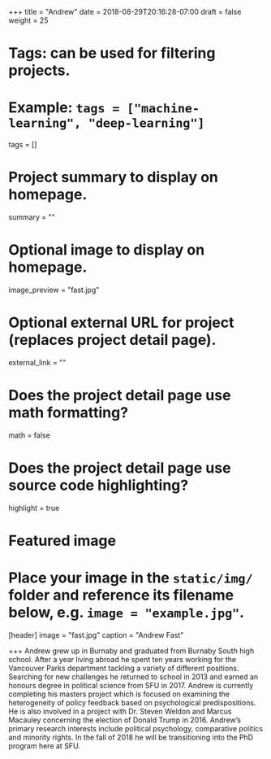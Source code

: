 +++
title = "Andrew"
date = 2018-08-29T20:16:28-07:00
draft = false
weight = 25

# Tags: can be used for filtering projects.
# Example: `tags = ["machine-learning", "deep-learning"]`
tags = []

# Project summary to display on homepage.
summary = ""

# Optional image to display on homepage.
image_preview = "fast.jpg"

# Optional external URL for project (replaces project detail page).
external_link = ""

# Does the project detail page use math formatting?
math = false

# Does the project detail page use source code highlighting?
highlight = true

# Featured image
# Place your image in the `static/img/` folder and reference its filename below, e.g. `image = "example.jpg"`.
[header]
image = "fast.jpg"
caption = "Andrew Fast"

+++
Andrew grew up in Burnaby and graduated from Burnaby South high school. After a year living abroad he spent ten years working for the Vancouver Parks department tackling a variety of different positions. Searching for new challenges he returned to school in 2013 and earned an honours degree in political science from SFU in 2017. Andrew is currently completing his masters project which is focused on examining the heterogeneity of policy feedback based on psychological predispositions. He is also involved in a project with Dr. Steven Weldon and Marcus Macauley concerning the election of Donald Trump in 2016. Andrew’s primary research interests include political psychology, comparative politics and minority rights. In the fall of 2018 he will be transitioning into the PhD program here at SFU.
